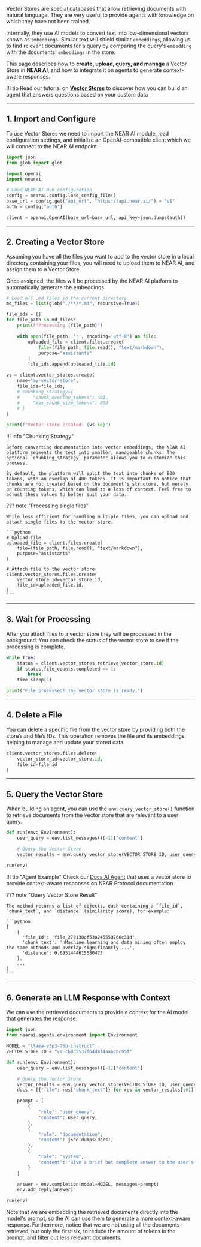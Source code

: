 Vector Stores are special databases that allow retrieving documents with natural language. They are very useful to provide agents with knowledge on which they have not been trained.

Internally, they use AI models to convert text into low-dimensional vectors known as `embeddings`. Similar text will shield similar `embeddings`, allowing us to find relevant documents for a query by comparing the query's `embedding` with the documents' `embeddings` in the store.

This page describes how to **create, upload, query, and manage** a Vector Store in **NEAR AI**, and how to integrate it on agents to generate context-aware responses.

!!! tip
    Read our tutorial on [**Vector Stores**](../tutorials/rag/introduction.md) to discover how you can build an agent that answers questions based on your custom data

---


## 1. Import and Configure

To use Vector Stores we need to import the NEAR AI module, load configuration settings, and initialize an OpenAI-compatible client which we will connect to the NEAR AI endpoint.

```py
import json
from glob import glob

import openai
import nearai

# Load NEAR AI Hub configuration
config = nearai.config.load_config_file()
base_url = config.get("api_url", "https://api.near.ai/") + "v1"
auth = config["auth"]

client = openai.OpenAI(base_url=base_url, api_key=json.dumps(auth))
```

---

## 2. Creating a Vector Store

Assuming you have all the files you want to add to the vector store in a local directory containing your files, you will need to upload them to NEAR AI, and assign them to a Vector Store.

Once assigned, the files will be processed by the NEAR AI platform to automatically generate the embeddings 

```python
# Load all .md files in the current directory
md_files = list(glob("./**/*.md", recursive=True))

file_ids = []
for file_path in md_files:
    print(f"Processing {file_path}")

    with open(file_path, 'r', encoding='utf-8') as file:
        uploaded_file = client.files.create(
            file=(file_path, file.read(), "text/markdown"),
            purpose="assistants"
        )
        file_ids.append(uploaded_file.id)

vs = client.vector_stores.create(
    name="my-vector-store",
    file_ids=file_ids,
    # chunking_strategy={
    #     "chunk_overlap_tokens": 400,
    #     "max_chunk_size_tokens": 800
    # }
)

print(f"Vector store created: {vs.id}")
```

!!! info "Chunking Strategy"

    Before converting documentation into vector embeddings, the NEAR AI platform segments the text into smaller, manageable chunks. The optional `chunking_strategy` parameter allows you to customize this process.

    By default, the platform will split the text into chunks of 800 tokens, with an overlap of 400 tokens. It is important to notice that chunks are not created based on the document's structure, but merely on counting tokens, which can lead to a loss of context. Feel free to adjust these values to better suit your data.

??? note "Processing single files"

    While less efficient for handling multiple files, you can upload and attach single files to the vector store.

    ```python
    # Upload file
    uploaded_file = client.files.create(
        file=(file_path, file.read(), "text/markdown"),
        purpose="assistants"
    )

    # Attach file to the vector store
    client.vector_stores.files.create(
        vector_store_id=vector_store.id,
        file_id=uploaded_file.id,
    )
    ```

---

## 3. Wait for Processing

After you attach files to a vector store they will be processed in the background. You can check the status of the vector store to see if the processing is complete.

```python
while True:
    status = client.vector_stores.retrieve(vector_store.id)
    if status.file_counts.completed == 1:
        break
    time.sleep(1)

print("File processed! The vector store is ready.")
```

---

## 4. Delete a File

You can delete a specific file from the vector store by providing both the store’s and file’s IDs. This operation removes the file and its embeddings, helping to manage and update your stored data.

```python
client.vector_stores.files.delete(
    vector_store_id=vector_store.id,
    file_id=file_id
)
```

---

## 5. Query the Vector Store

When building an agent, you can use the `env.query_vector_store()` function to retrieve documents from the vector store that are relevant to a user query.

```py title="agent.py"
def run(env: Environment):
    user_query = env.list_messages()[-1]["content"]

    # Query the Vector Store
    vector_results = env.query_vector_store(VECTOR_STORE_ID, user_query)

run(env)
```

!!! tip "Agent Example"
    Check our [Docs AI Agent](https://app.near.ai/agents/gagdiez.near/docs-gpt/latest/source) that uses a vector store to provide context-aware responses on NEAR Protocol documentation


??? note "Query Vector Store Result"

    The method returns a list of objects, each containing a `file_id`, `chunk_text`, and `distance` (similarity score), for example:

    ```python
    [
        {
          'file_id': 'file_278138cf53a245558766c31d',
          'chunk_text': 'nMachine learning and data mining often employ the same methods and overlap significantly ...',
          'distance': 0.6951444615680473
        },
        ...
    ]
    ```

---

## 6. Generate an LLM Response with Context

We can use the retrieved documents to provide a context for the AI model that generates the response.

```python
import json
from nearai.agents.environment import Environment

MODEL = "llama-v3p3-70b-instruct"
VECTOR_STORE_ID = "vs_cb8d5537f64d4f4aa6cbc95f"

def run(env: Environment):
    user_query = env.list_messages()[-1]["content"]

    # Query the Vector Store
    vector_results = env.query_vector_store(VECTOR_STORE_ID, user_query)
    docs = [{"file": res["chunk_text"]} for res in vector_results[:6]]

    prompt = [
        {
            "role": "user query",
            "content": user_query,
        },
        {
            "role": "documentation",
            "content": json.dumps(docs),
        },
        {
            "role": "system",
            "content": "Give a brief but complete answer to the user's query, staying as true as possible to the documentation SPECIALLY when dealing with code."
        }
    ]

    answer = env.completion(model=MODEL, messages=prompt)
    env.add_reply(answer)

run(env)
```

Note that we are embedding the retrieved documents directly into the model's prompt, so the AI can use them to generate a more context-aware response. Furthermore, notice that we are not using all the documents retrieved, but only the first six, to reduce the amount of tokens in the prompt, and filter out less relevant documents.
